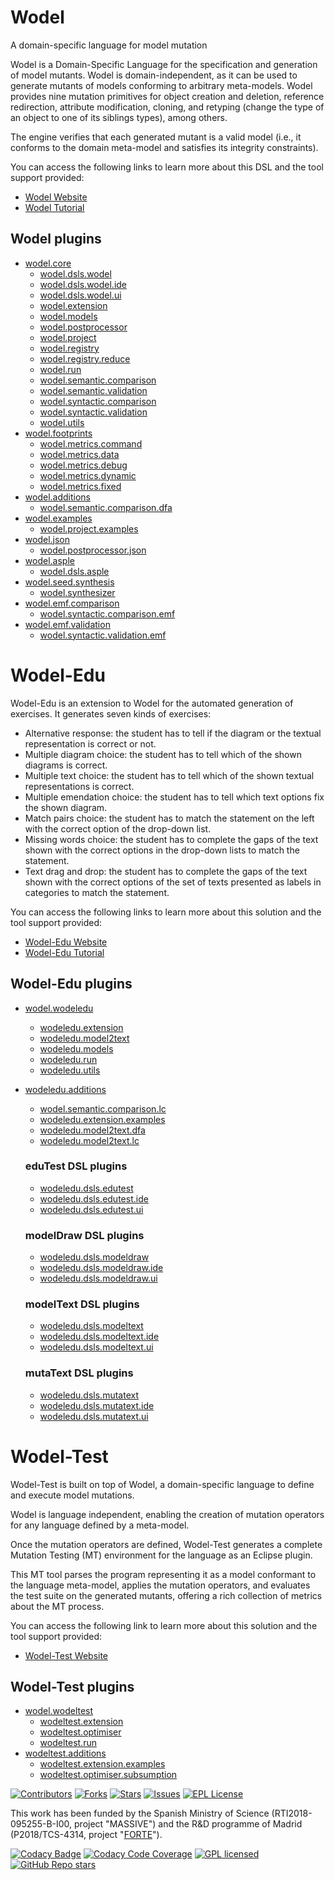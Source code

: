 # Wodel

A domain-specific language for model mutation

Wodel is a Domain-Specific Language for the specification and generation of model mutants. Wodel is domain-independent, as it can be used to generate mutants of models conforming to arbitrary meta-models. Wodel provides nine mutation primitives for object creation and deletion, reference redirection, attribute modification, cloning, and retyping (change the type of an object to one of its siblings types), among others.

The engine verifies that each generated mutant is a valid model (i.e., it conforms to the domain meta-model and satisfies its integrity constraints).

You can access the following links to learn more about this DSL and the tool support provided: 

- [Wodel Website](https://gomezabajo.github.io/Wodel/)
- [Wodel Tutorial](https://github.com/gomezabajo/Wodel/wiki/1.-Get-Started)

## Wodel plugins

- [wodel.core](https://github.com/gomezabajo/Wodel/tree/master/wodel.core)
    - [wodel.dsls.wodel](https://github.com/gomezabajo/Wodel/tree/master/wodel.dsls.wodel)
    - [wodel.dsls.wodel.ide](https://github.com/gomezabajo/Wodel/tree/master/wodel.dsls.wodel.ide)
    - [wodel.dsls.wodel.ui](https://github.com/gomezabajo/Wodel/tree/master/wodel.dsls.wodel.ui)
    - [wodel.extension](https://github.com/gomezabajo/Wodel/tree/master/wodel.extension)
    - [wodel.models](https://github.com/gomezabajo/Wodel/tree/master/wodel.models)
    - [wodel.postprocessor](https://github.com/gomezabajo/Wodel/tree/master/wodel.postprocessor)
    - [wodel.project](https://github.com/gomezabajo/Wodel/tree/master/wodel.project)
    - [wodel.registry](https://github.com/gomezabajo/Wodel/tree/master/wodel.registry)
    - [wodel.registry.reduce](https://github.com/gomezabajo/Wodel/tree/master/wodel.registry.reduce)
    - [wodel.run](https://github.com/gomezabajo/Wodel/tree/master/wodel.run)
    - [wodel.semantic.comparison](https://github.com/gomezabajo/Wodel/tree/master/wodel.semantic.comparison)
    - [wodel.semantic.validation](https://github.com/gomezabajo/Wodel/tree/master/wodel.semantic.validation)
    - [wodel.syntactic.comparison](https://github.com/gomezabajo/Wodel/tree/master/wodel.syntactic.comparison)
    - [wodel.syntactic.validation](https://github.com/gomezabajo/Wodel/tree/master/wodel.syntactic.validation)
    - [wodel.utils](https://github.com/gomezabajo/Wodel/tree/master/wodel.utils)
- [wodel.footprints](https://github.com/gomezabajo/Wodel/tree/master/wodel.footprints)
    - [wodel.metrics.command](https://github.com/gomezabajo/Wodel/tree/master/wodel.metrics.command)
    - [wodel.metrics.data](https://github.com/gomezabajo/Wodel/tree/master/wodel.metrics.data)
    - [wodel.metrics.debug](https://github.com/gomezabajo/Wodel/tree/master/wodel.metrics.debug)
    - [wodel.metrics.dynamic](https://github.com/gomezabajo/Wodel/tree/master/wodel.metrics.dynamic)
    - [wodel.metrics.fixed](https://github.com/gomezabajo/Wodel/tree/master/wodel.metrics.fixed)
- [wodel.additions](https://github.com/gomezabajo/Wodel/tree/master/wodel.additions)
    - [wodel.semantic.comparison.dfa](https://github.com/gomezabajo/Wodel/tree/master/wodel.semantic.comparison.dfa)
- [wodel.examples](https://github.com/gomezabajo/Wodel/tree/master/wodel.examples)
    - [wodel.project.examples](https://github.com/gomezabajo/Wodel/tree/master/wodel.project.examples)
- [wodel.json](https://github.com/gomezabajo/Wodel/tree/master/wodel.json)
    - [wodel.postprocessor.json](https://github.com/gomezabajo/Wodel/tree/master/wodel.postprocessor.json)
- [wodel.asple](https://github.com/gomezabajo/Wodel/tree/master/wodel.asple)
    - [wodel.dsls.asple](https://github.com/gomezabajo/Wodel/tree/master/wodel.dsls.asple)
- [wodel.seed.synthesis](https://github.com/gomezabajo/Wodel/tree/master/wodel.seed.synthesis)
    - [wodel.synthesizer](https://github.com/gomezabajo/Wodel/tree/master/wodel.synthesizer)
- [wodel.emf.comparison](https://github.com/gomezabajo/Wodel/tree/master/wodel.emf.comparison)
    - [wodel.syntactic.comparison.emf](https://github.com/gomezabajo/Wodel/tree/master/wodel.syntactic.comparison.emf)
- [wodel.emf.validation](https://github.com/gomezabajo/Wodel/tree/master/wodel.emf.validation)
    - [wodel.syntactic.validation.emf](https://github.com/gomezabajo/Wodel/tree/master/wodel.syntactic.validation.emf)

# Wodel-Edu

Wodel-Edu is an extension to Wodel for the automated generation of exercises. It generates seven kinds of exercises:

- Alternative response: the student has to tell if the diagram or the textual representation is correct or not.
- Multiple diagram choice: the student has to tell which of the shown diagrams is correct.
- Multiple text choice: the student has to tell which of the shown textual representations is correct.
- Multiple emendation choice: the student has to tell which text options fix the shown diagram.
- Match pairs choice: the student has to match the statement on the left with the correct option of the drop-down list.
- Missing words choice: the student has to complete the gaps of the text shown with the correct options in the drop-down lists to match the statement.
- Text drag and drop: the student has to complete the gaps of the text shown with the correct options of the set of texts presented as labels in categories to match the statement.

You can access the following links to learn more about this solution and the tool support provided: 

- [Wodel-Edu Website](https://gomezabajo.github.io/Wodel/wodel-edu.html)
- [Wodel-Edu Tutorial](https://github.com/gomezabajo/Wodel/wiki/2.-Get-Started-with-Wodel-Edu)

## Wodel-Edu plugins

- [wodel.wodeledu](https://github.com/gomezabajo/Wodel/tree/master/wodel.wodeledu)
    - [wodeledu.extension](https://github.com/gomezabajo/Wodel/tree/master/wodeledu.extension)
    - [wodeledu.model2text](https://github.com/gomezabajo/Wodel/tree/master/wodeledu.model2text)
    - [wodeledu.models](https://github.com/gomezabajo/Wodel/tree/master/wodeledu.models)
    - [wodeledu.run](https://github.com/gomezabajo/Wodel/tree/master/wodeledu.run)
    - [wodeledu.utils](https://github.com/gomezabajo/Wodel/tree/master/wodeledu.utils)
- [wodeledu.additions](https://github.com/gomezabajo/Wodel/tree/master/wodeledu.additions)
    - [wodel.semantic.comparison.lc](https://github.com/gomezabajo/Wodel/tree/master/wodel.semantic.comparison.lc)
    - [wodeledu.extension.examples](https://github.com/gomezabajo/Wodel/tree/master/wodeledu.extension.examples)
    - [wodeledu.model2text.dfa](https://github.com/gomezabajo/Wodel/tree/master/wodeledu.model2text.dfa)
    - [wodeledu.model2text.lc](https://github.com/gomezabajo/Wodel/tree/master/wodeledu.model2text.lc)

    ### eduTest DSL plugins

    - [wodeledu.dsls.edutest](https://github.com/gomezabajo/Wodel/tree/master/wodeledu.dsls.edutest)
    - [wodeledu.dsls.edutest.ide](https://github.com/gomezabajo/Wodel/tree/master/wodeledu.dsls.edutest.ide)
    - [wodeledu.dsls.edutest.ui](https://github.com/gomezabajo/Wodel/tree/master/wodeledu.dsls.edutest.ui)

    ### modelDraw DSL plugins

    - [wodeledu.dsls.modeldraw](https://github.com/gomezabajo/Wodel/tree/master/wodeledu.dsls.modeldraw)
    - [wodeledu.dsls.modeldraw.ide](https://github.com/gomezabajo/Wodel/tree/master/wodeledu.dsls.modeldraw.ide)
    - [wodeledu.dsls.modeldraw.ui](https://github.com/gomezabajo/Wodel/tree/master/wodeledu.dsls.modeldraw.ui)

    ### modelText DSL plugins

    - [wodeledu.dsls.modeltext](https://github.com/gomezabajo/Wodel/tree/master/wodeledu.dsls.modeltext)
    - [wodeledu.dsls.modeltext.ide](https://github.com/gomezabajo/Wodel/tree/master/wodeledu.dsls.modeltext.ide)
    - [wodeledu.dsls.modeltext.ui](https://github.com/gomezabajo/Wodel/tree/master/wodeledu.dsls.modeltext.ui)

    ### mutaText DSL plugins

    - [wodeledu.dsls.mutatext](https://github.com/gomezabajo/Wodel/tree/master/wodeledu.dsls.mutatext)
    - [wodeledu.dsls.mutatext.ide](https://github.com/gomezabajo/Wodel/tree/master/wodeledu.dsls.mutatext.ide)
    - [wodeledu.dsls.mutatext.ui](https://github.com/gomezabajo/Wodel/tree/master/wodeledu.dsls.mutatext.ui)

# Wodel-Test

Wodel-Test is built on top of Wodel, a domain-specific language to define and execute model mutations.

Wodel is language independent, enabling the creation of mutation operators for any language defined by a meta-model.

Once the mutation operators are defined, Wodel-Test generates a complete Mutation Testing (MT) environment for the language as an Eclipse plugin.

This MT tool parses the program representing it as a model conformant to the language meta-model, applies the mutation operators, and evaluates the test suite on the generated mutants, offering a rich collection of metrics about the MT process.

You can access the following link to learn more about this solution and the tool support provided: 

- [Wodel-Test Website](https://gomezabajo.github.io/Wodel/Wodel-Test/)

## Wodel-Test plugins

- [wodel.wodeltest](https://github.com/gomezabajo/Wodel/tree/master/wodel.wodeltest)
    - [wodeltest.extension](https://github.com/gomezabajo/Wodel/tree/master/wodeltest.extension)
    - [wodeltest.optimiser](https://github.com/gomezabajo/Wodel/tree/master/wodeltest.optimiser)
    - [wodeltest.run](https://github.com/gomezabajo/Wodel/tree/master/wodeltest.run)
- [wodeltest.additions](https://github.com/gomezabajo/Wodel/tree/master/wodeltest.additions)
    - [wodeltest.extension.examples](https://github.com/gomezabajo/Wodel/tree/master/wodeltest.extension.examples)
    - [wodeltest.optimiser.subsumption](https://github.com/gomezabajo/Wodel/tree/master/wodeltest.optimiser.subsumption)

[![Contributors][contributors-shield]][contributors-url]
[![Forks][forks-shield]][forks-url]
[![Stars][stars-shield]][stars-url]
[![Issues][issues-shield]][issues-url]
[![EPL License][license-shield]][license-url]

This work has been funded by the Spanish Ministry of Science (RTI2018-095255-B-I00, project "MASSIVE") and the R&D programme of Madrid (P2018/TCS-4314, project "[FORTE](https://antares.sip.ucm.es/forte-cm/)"). 

[contributors-shield]: https://img.shields.io/github/contributors/gomezabajo/Wodel?style=for-the-badge
[contributors-url]: https://github.com/gomezabajo/Wodel/graphs/contributors

[stars-shield]: https://img.shields.io/github/stars/gomezabajo/Wodel?style=for-the-badge
[stars-url]: https://github.com/gomezabajo/Wodel/stargazers

[forks-shield]: https://img.shields.io/github/forks/gomezabajo/Wodel?style=for-the-badge
[forks-url]: https://github.com/gomezabajo/Wodel/network/members

[issues-shield]: https://img.shields.io/github/issues/gomezabajo/Wodel?style=for-the-badge
[issues-url]: https://github.com/gomezabajo/Wodel/issues

[license-shield]: https://img.shields.io/github/license/gomezabajo/Wodel?style=for-the-badge
[license-url]: https://raw.githubusercontent.com/gomezabajo/Wodel/master/LICENSE.txt


[![Codacy Badge](https://app.codacy.com/project/badge/Grade/9aaa4b031c1d4143bdd39c4eedf49562)](https://www.codacy.com/gh/gomezabajo/Wodel/dashboard?utm_source=github.com&amp;utm_medium=referral&amp;utm_content=gomezabajo/Wodel&amp;utm_campaign=Badge_Grade)
[![Codacy Code Coverage](https://app.codacy.com/project/badge/Coverage/9aaa4b031c1d4143bdd39c4eedf49562)](https://www.codacy.com/gh/gomezabajo/Wodel/dashboard?utm_source=github.com&utm_medium=referral&utm_content=gomezabajo/Wodel&utm_campaign=Badge_Coverage)
[![GPL licensed](https://img.shields.io/badge/license-EPL2.0-orange.svg)](https://www.eclipse.org/legal/epl-2.0/)
[![GitHub Repo stars](https://img.shields.io/github/stars/gomezabajo/Wodel?label=Repo%20Stars)](https://github.com/gomezabajo/Wodel/stargazers)

